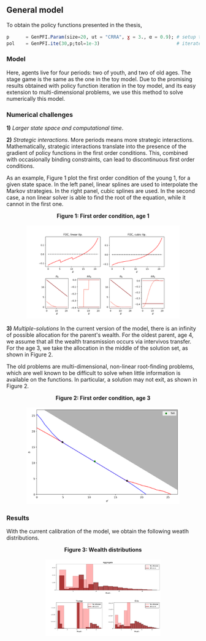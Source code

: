 ## General model

To obtain the policy functions presented in the thesis,

```julia
p      = GenPFI.Param(size=20, ut = "CRRA", ɣ = 3., α = 0.9); # setup the model
pol    = GenPFI.ite(30,p;tol=1e-3)                            # iterate until convergence
```

### Model

Here, agents live for four periods: two of youth, and two of old ages. The stage game is the same as the one in the toy model. Due to the promising results obtained with policy function iteration in the toy model, and its easy extension to multi-dimensional problems, we use this method to solve numerically this model.

### Numerical challenges

**1)** *Larger state space and computational time*.

**2)** *Strategic interactions*. More periods means more strategic interactions. Mathematically, strategic interactions translate into the presence of the gradient of policy functions in the first order conditions. This, combined with occasionally binding constraints, can lead to discontinuous first order conditions.

As an example, Figure 1 plot the first order condition of the young 1, for a given state space. In the left panel, linear splines are used to interpolate the Markov strategies. In the right panel, cubic splines are used. In the second case, a non linear solver is able to find the root of the equation, while it cannot in the first one.

<p align="center">
  <b>Figure 1: First order condition, age 1</b>
  <br><br>
  <img src="https://github.com/HugoLhuillier/MacroTransfer/blob/master/output/figures/GenModel/NumProblems/FOC_smooth_nosmooth.png" alt="FOC 1" style="width: 400px;"/>
</p>

**3)** *Multiple-solutions* In the current version of the model, there is an infinity of possible allocation for the parent's wealth. For the oldest parent, age 4, we assume that all the wealth transmission occurs via intervivos transfer. For the age 3, we take the allocation in the middle of the solution set, as shown in Figure 2.

The old problems are multi-dimensional, non-linear root-finding problems, which are well known to be difficult to solve when little information is available on the functions. In particular, a solution may not exit, as shown in Figure 2.

<p align="center">
  <b>Figure 2: First order condition, age 3</b>
  <br><br>
  <img src="https://github.com/HugoLhuillier/MacroTransfer/blob/master/output/figures/GenModel/NumProblems/multiple_sol_3.png" alt="FOC 3" style="width: 400px;"/>
</p>

### Results

With the current calibration of the model, we obtain the following weatlh distributions.

<p align="center">
  <b>Figure 3: Wealth distributions</b>
  <br><br>
  <img src="https://github.com/HugoLhuillier/MacroTransfer/blob/master/output/figures/GenModel/wealth_histogram.png" alt="Wealth distributions" style="width: 300px;"/>
</p>
